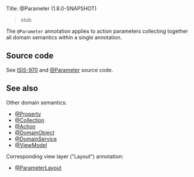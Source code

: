 Title: @Parameter (1.8.0-SNAPSHOT)

> stub


The `@Parameter` annotation applies to action parameters collecting together all domain semantics within a single annotation.

## Source code

See <a href="https://issues.apache.org/jira/browse/ISIS-970">ISIS-970</a> and <a href="https://github.com/apache/isis/blob/master/core/applib/src/main/java/org/apache/isis/applib/annotation/Parameter.java">@Parameter</a> source code.

## See also

Other domain semantics:

* [@Property](./Property.html)
* [@Collection](./Collection.html)
* [@Action](./Action.html)
* [@DomainObject](./DomainObject.html)
* [@DomainService](./DomainService.html)
* [@ViewModel](./ViewModel.html)

Corresponding view layer ("Layout") annotation:

* [@ParameterLayout](./ParameterLayout.html)
